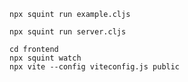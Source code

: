```
npx squint run example.cljs
```

```
npx squint run server.cljs
```

```
cd frontend
npx squint watch
npx vite --config viteconfig.js public
```

